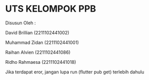 # UTS KELOMPOK PPB

Disusun Oleh :

David Brillian (2211102441002)

Muhammad Zidan (2211102441001)

Raihan Alvien  (2211102441086)

Ridho Rahmaesa (2211102441018)



Jika terdapat eror, jangan lupa run (flutter pub get) terlebih dahulu
